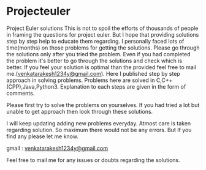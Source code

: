 # Projecteuler
Project Euler solutions
This is not to spoil the efforts of thousands of people in framing the questions for project euler. But I hope that providing solutions step by step help to educate them regarding. I personally faced lots of time(months) on those problems for getting the solutions.
Please go through the solutions only after you tried the problem. Even if you had completed the problem it's better to go through the solutions and check which is better.
If you feel your solution is optimal than the provided feel free to mail me.(venkatarakesh1234y@gmail.com).
Here I published step by step approach in solving problems. Problems here are solved in C,C++(CPP),Java,Python3.
Explanation to each steps are given in the form of comments.

Please first try to solve the problems on yourselves. If you had tried a lot but unable to get approach then look through these solutions.

I will keep updating adding new problems everyday. Atmost care is taken regarding solution. So maximum there would not be any errors. But If you find any please let me know.

gmail : venkatarakesh1234y@gmail.com

Feel free to mail me for any issues or doubts regarding the solutions.
